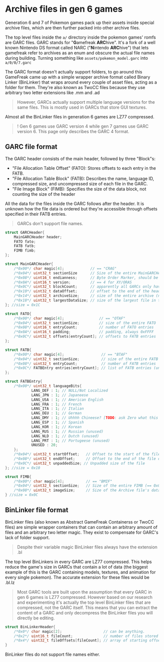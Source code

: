 # Archive files in gen 6 games

Generation 6 and 7 of Pokemon games pack up their assets inside special archive files, which are then further packed into other archive files.

The top level files inside the `a/` directory inside the pokemon games' romfs are GARC files. GARC stands for "**G**amefreak **ARC**hive". It's a fork of a well known Nintendo DS format called NARC ("**N**intendo **ARC**hive") that lets gamefreak refer to archives as an enum and obscure the actual file names during building. Turning something like `assets/pokemon_model.garc` into `a/0/0/7.garc`

The GARC format doesn't actually support folders, to go around this GameFreak came up with a simple wrapper archive format called Binary Linker (BinLinker) that wraps around every couple of asset files, acting as a folder for them. They're also known as TwoCC files because they use arbitrary two letter extensions like .mm and .ad

> However, GARCs actually support multiple language versions for the same files. This is mostly used in GARCs that store GUI textures.

Almost all the BinLinker files in generation 6 games are LZ77 compressed.

> ! Gen 6 games use GARC version 4 while gen 7 games use GARC version 6. This page only describes the GARC 4 format.

## GARC file format

The GARC header consists of the main header, followed by three "Block"s: 

- "File Allocation Table Offset" (FATO): Stores offsets to each entry in the FATB.
- "File Allocation Table Block" (FATB): Describes the name, language ID, compressed size, and uncompressed size of each file in the GARC.
- "File Image Block" (FIMB): Specifies the size of the data block, not counting the size of the header

All the data for the files inside the GARC follows after the header. It is unknown how the file data is ordered but they're accessible through offsets specified in their FATB entries.

> GARCs don't support file names. 

```c++
struct GARCHeader{
    MainGARCHeader header;
    FATO fato;
    FATB fatb;
    FIMB fimb;
};

struct MainGARCHeader{
    /*0x00*/ char magic[4];            // == "CRAG"
	/*0x04*/ uint32_t sectionSize      // Size of the entire MainGARCHeader, must be 0x1C
    /*0x08*/ uint16_t endianness;      // Byte Order Marker, should be read in an endianness that reads it as "0xFEFF" (GARC headers are always little endian(?))
    /*0x0A*/ uint16_t version;         // == 4 for XY/ORAS
    /*0x0C*/ uint32_t blockCount;      // apparently all GARCs only have 4 "blocks": GARC, FATO, FATB, FIMB
    /*0x10*/ uint32_t dataOffset;      // offset to the end of the header and the start of the data
    /*0x14*/ uint32_t archiveSize;     // size of the entire archive (not sure if header size is counted)
    /*0x18*/ uint32_t largestDataSize; // size of the largest file in the GARC. not sure why this is kept track of
}; //size = 0x1C

struct FATO{
    /*0x00*/ char magic[4];                // == "OTAF"
    /*0x04*/ uint32_t sectionSize;         // size of the entire FATO
    /*0x08*/ uint16_t entryCount;          // number of FATO entries
    /*0x0A*/ uint16_t padding;             // padding, always 0xFFFF
    /*0x0C*/ uint32_t offsets[entryCount]; // offsets to FATB entries
};

struct FATB{
    /*0x00*/ char magic[4];                 // == "BTAF"
    /*0x04*/ uint32_t sectionSize;          // size of the entire FATB
    /*0x08*/ uint32_t entryCount;           // number of FATB entries
    /*0x0C*/ FATBEntry entries[entryCount]; // list of FATB entries (unsure if stored inside FATB's header or further deep inside the file)
}; 

struct FATBEntry{
    /*0x00*/ uint32_t languageBits{
        	LANG_DEF : 1; // NULL/Not Localized
        	LANG_JPN : 1; // Japaneese
        	LANG_USA : 1; // American English
        	LANG_FRA : 1; // French
        	LANG_ITA : 1; // Italian
        	LANG_DEU : 1; // German
        	LANG_DMY : 1; // Uhhhh Chineese? [TODO: ask Zero what this is] (unused)
        	LANG_ESP : 1; // Spanish
        	LANG_KOR : 1; // Korean
        	LANG_RUS : 1; // Russian (unused)
        	LANG_NLD : 1; // Dutch (unused)
        	LANG_PRT : 1; // Portugeese (unused)
        	UNUSED : 20;
    };
    /*0x04*/ uint32_t startOffset;   // Offset to the start of the file data 
    /*0x08*/ uint32_t endOffset;     // Offset to the end of the file data
    /*0x0C*/ uint32_t unpaddedSize; // Unpadded size of the file 
}; //size = 0x10

struct FIMB{
    /*0x00*/ char magic[4];          // == "BMIF"
    /*0x04*/ uint32_t sectionSize;   // Size of the entire FIMB (== 0x0C)
    /*0x08*/ uint32_t imageSize;     // Size of the Archive file's data section
} //size = 0x0C
```

## BinLinker file format

BinLinker files (also known as Abstract GameFreak Containerss or TwoCC files) are simple wrapper containers that can contain an arbitrary amount of files and an arbitrary two letter magic. They exist to compensate for GARC's lack of folder support.

> Despite their variable magic BinLinker files always have the extension .bl

The top level BinLinkers in every GARC are LZ77 compressed. This helps reduce the game's size in GARCs that contain a lot of data (the biggest example of this is the GARC containing models, textures, and animation for every single pokemon). The accurate extension  for these files would be .bl.lz

> Most GARC tools are built upon the assumption that every GARC in gen 6 games is LZ77 compressed. However based on our research and experimenting it's actually the top level BinLinker files that are compressed, not the GARC itself. This means that you can extract the content of a GARC and only decompress the BinLinker files you will directly be editing.

```c++
struct BinLinkerHeader{
    /*0x0*/ char magic[2];                   // can be anything.
    /*0x2*/ uint16_t fileCount;              // number of files stored inside
    /*0x4*/ uint32_t fileOffsets[fileCount]; // array of starting offsets to file data
}
```

BinLinker files do not support file names either.
